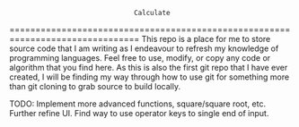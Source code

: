                                    Calculate
===============================================================================
This repo is a place for me to store source code that I am writing as I
endeavour to refresh my knowledge of programming languages. Feel free to use,
modify, or copy any code or algorithm that you find here. As this is also the
first git repo that I have ever created, I will be finding my way through how to
use git for something more than git cloning to grab source to build locally.

TODO:
Implement more advanced functions, square/square root, etc.
Further refine UI.
Find way to use operator keys to single end of input.
